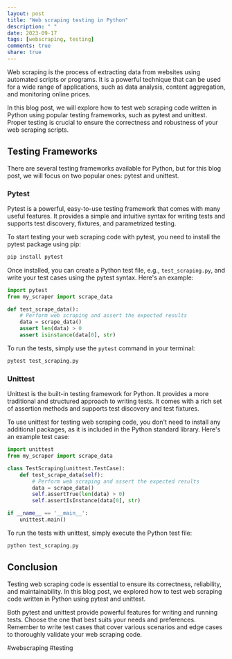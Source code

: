 ```yaml
---
layout: post
title: "Web scraping testing in Python"
description: " "
date: 2023-09-17
tags: [webscraping, testing]
comments: true
share: true
---
```


Web scraping is the process of extracting data from websites using automated scripts or programs. It is a powerful technique that can be used for a wide range of applications, such as data analysis, content aggregation, and monitoring online prices.

In this blog post, we will explore how to test web scraping code written in Python using popular testing frameworks, such as pytest and unittest. Proper testing is crucial to ensure the correctness and robustness of your web scraping scripts.

## Testing Frameworks

There are several testing frameworks available for Python, but for this blog post, we will focus on two popular ones: pytest and unittest.

### Pytest

Pytest is a powerful, easy-to-use testing framework that comes with many useful features. It provides a simple and intuitive syntax for writing tests and supports test discovery, fixtures, and parametrized testing.

To start testing your web scraping code with pytest, you need to install the pytest package using pip:

```python
pip install pytest
```

Once installed, you can create a Python test file, e.g., `test_scraping.py`, and write your test cases using the pytest syntax. Here's an example:

```python
import pytest
from my_scraper import scrape_data

def test_scrape_data():
    # Perform web scraping and assert the expected results
    data = scrape_data()
    assert len(data) > 0
    assert isinstance(data[0], str)
```

To run the tests, simply use the `pytest` command in your terminal:

```bash
pytest test_scraping.py
```

### Unittest

Unittest is the built-in testing framework for Python. It provides a more traditional and structured approach to writing tests. It comes with a rich set of assertion methods and supports test discovery and test fixtures.

To use unittest for testing web scraping code, you don't need to install any additional packages, as it is included in the Python standard library. Here's an example test case:

```python
import unittest
from my_scraper import scrape_data

class TestScraping(unittest.TestCase):
    def test_scrape_data(self):
        # Perform web scraping and assert the expected results
        data = scrape_data()
        self.assertTrue(len(data) > 0)
        self.assertIsInstance(data[0], str)

if __name__ == '__main__':
    unittest.main()
```

To run the tests with unittest, simply execute the Python test file:

```bash
python test_scraping.py
```

## Conclusion

Testing web scraping code is essential to ensure its correctness, reliability, and maintainability. In this blog post, we explored how to test web scraping code written in Python using pytest and unittest.

Both pytest and unittest provide powerful features for writing and running tests. Choose the one that best suits your needs and preferences. Remember to write test cases that cover various scenarios and edge cases to thoroughly validate your web scraping code.

#webscraping #testing